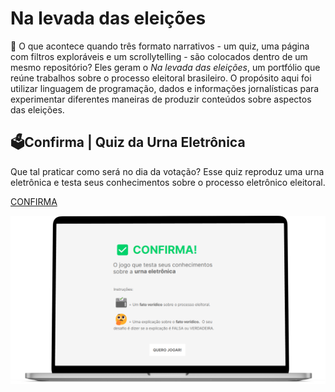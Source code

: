 # Na levada das eleições 

🤔 O que acontece quando três formato narrativos - um quiz, uma página com filtros exploráveis e um scrollytelling - são colocados dentro de um mesmo repositório? Eles geram o *Na levada das eleições*, um portfólio que reúne trabalhos sobre o processo eleitoral brasileiro. O propósito aqui foi utilizar linguagem de programação, dados e informações jornalísticas para experimentar diferentes maneiras de produzir conteúdos sobre aspectos das eleições. 

## 🗳️Confirma | Quiz da Urna Eletrônica

Que tal praticar como será no dia da votação? Esse quiz reproduz uma urna eletrônica e testa seus conhecimentos sobre o processo eletrônico eleitoral.

[CONFIRMA](https://talitaburbulhan.github.io/na-levada-das-eleicoes/Confirma_Quiz-da-urna-eletronica)


[![Employee data](imagens/Confirma_quiz-da-urna-eletronica.png "titulo")](https://talitaburbulhan.github.io/na-levada-das-eleicoes/Confirma_Quiz-da-urna-eletronica)
